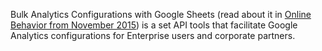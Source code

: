 Bulk Analytics Configurations with Google Sheets (read about it in [Online Behavior from November 2015](http://online-behavior.com/analytics/bulk-configuration)) is a set API tools that facilitate Google Analytics configurations for Enterprise users and corporate partners.
